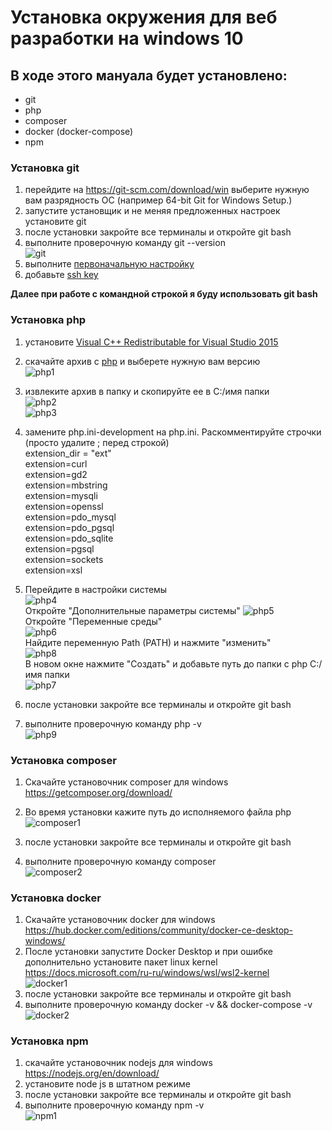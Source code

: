 # Установка окружения для веб разработки на windows 10

## В ходе этого мануала будет установлено:
- git
- php
- composer
- docker (docker-compose)
- npm

### Установка git
1. перейдите на https://git-scm.com/download/win выберите нужную вам разрядность ОС
(например 64-bit Git for Windows Setup.)
2. запустите установщик и не меняя предложенных настроек установите git
3. после установки закройте все терминалы и откройте git bash
4. выполните проверочную команду git --version  
![git](../assets/images/win10/git.png)  
5. выполните [первоначальную настройку](https://git-scm.com/book/ru/v2/%D0%92%D0%B2%D0%B5%D0%B4%D0%B5%D0%BD%D0%B8%D0%B5-%D0%9F%D0%B5%D1%80%D0%B2%D0%BE%D0%BD%D0%B0%D1%87%D0%B0%D0%BB%D1%8C%D0%BD%D0%B0%D1%8F-%D0%BD%D0%B0%D1%81%D1%82%D1%80%D0%BE%D0%B9%D0%BA%D0%B0-Git)
6. добавьте [ssh key](https://only-to-top.ru/blog/tools/2019-12-08-git-ssh-windows.html)

**Далее при работе с командной строкой я буду использовать git bash**

### Установка php
1. установите [Visual C++ Redistributable for Visual Studio 2015](http://www.microsoft.com/en-us/download/details.aspx?id=48145)
2. скачайте архив с [php](https://windows.php.net/download/) и выберете нужную вам версию  
![php1](../assets/images/win10/php1.png)  
3. извлеките архив в папку и скопируйте ее в C:/имя папки  
![php2](../assets/images/win10/php2.png)  
![php3](../assets/images/win10/php3.png)  
4. замените php.ini-development на php.ini. Раскомментируйте строчки (просто удалите ; перед строкой)  
extension_dir = "ext"  
extension=curl  
extension=gd2  
extension=mbstring  
extension=mysqli  
extension=openssl  
extension=pdo_mysql  
extension=pdo_pgsql  
extension=pdo_sqlite  
extension=pgsql  
extension=sockets  
extension=xsl  

5. Перейдите в настройки системы  
![php4](../assets/images/win10/php4.png)  
Откройте "Дополнительные параметры системы" 
![php5](../assets/images/win10/php5.png)  
Откройте "Переменные среды"  
![php6](../assets/images/win10/php6.png)  
Найдите переменную Path (PATH) и нажмите "изменить"  
![php8](../assets/images/win10/php8.png)  
В новом окне нажмите "Создать" и добавьте путь до папки с php C:/имя папки  
![php7](../assets/images/win10/php7.png)  

6. после установки закройте все терминалы и откройте git bash
7. выполните проверочную команду php -v  
![php9](../assets/images/win10/php9.png)  

### Установка composer
1. Скачайте установочник composer для windows https://getcomposer.org/download/

2. Во время установки кажите путь до исполняемого файла php  
![composer1](../assets/images/win10/composer1.png)  

3. после установки закройте все терминалы и откройте git bash
4. выполните проверочную команду composer  
![composer2](../assets/images/win10/composer2.png)  

### Установка docker
1. Скачайте установочник docker для windows https://hub.docker.com/editions/community/docker-ce-desktop-windows/
2. После установки запустите Docker Desktop и при ошибке дополнительно установите пакет linux kernel https://docs.microsoft.com/ru-ru/windows/wsl/wsl2-kernel  
![docker1](../assets/images/win10/docker1.png)  
3. после установки закройте все терминалы и откройте git bash
4. выполните проверочную команду docker -v && docker-compose -v  
![docker2](../assets/images/win10/docker2.png)  

### Установка npm

1. скачайте установочник nodejs для windows https://nodejs.org/en/download/
2. установите node js в штатном режиме
3. после установки закройте все терминалы и откройте git bash
4. выполните проверочную команду npm -v  
![npm1](../assets/images/win10/npm1.png)  